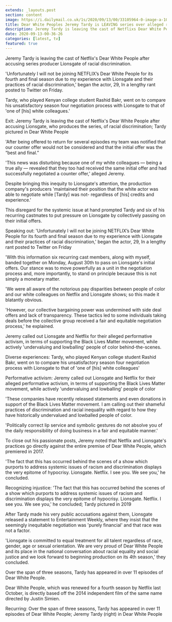 ```yaml
---
extends: _layouts.post
section: content
image: https://i.dailymail.co.uk/1s/2020/09/13/00/33105964-0-image-a-10_1599952037833.jpg 
title: Dear White Peoples Jeremy Tardy is LEAVING series over alleged racial discrimination by Lionsgate 
description: Jeremy Tardy is leaving the cast of Netflixs Dear White People after accusing Lionsgate, who produces the series, of racial discrimination. 
date: 2020-09-13-00-36-26 
categories: [latest, tv] 
featured: true 
--- 
```

Jeremy Tardy is leaving the cast of Netflix's Dear White People after accusing series producer Lionsgate of racial discrimination.

'Unfortunately I will not be joining NETFLIX’s Dear White People for its fourth and final season due to my experience with Lionsgate and their practices of racial discrimination,' began the actor, 29, In a lengthy rant posted to Twitter on Friday.

Tardy, who played Kenyan college student Rashid Bakr, went on to compare his unsatisfactory season four negotiation process with Lionsgate to that of 'one of [his] white colleagues.'

Exit: Jeremy Tardy is leaving the cast of Netflix's Dear White People after accusing Lionsgate, who produces the series, of racial discrimination; Tardy pictured in Dear White People

 'After being offered to return for several episodes my team was notified that our counter offer would not be considered and that the initial offer was the “best and final.”

'This news was disturbing because one of my white colleagues — being a true ally — revealed that they too had received the same initial offer and had successfully negotiated a counter offer,' alleged Jeremy.

Despite bringing this inequity to Lionsgate's attention, the production company's producers 'maintained their position that the white actor was able to negotiate while [Tardy] was not- regardless of [his] credits and experience.'

This disregard for the systemic issue at hand prompted Tardy and six of his recurring castmates to put pressure on Lionsgate by collectively passing on their initial offers.  

Speaking out: 'Unfortunately I will not be joining NETFLIX’s Dear White People for its fourth and final season due to my experience with Lionsgate and their practices of racial discrimination,' began the actor, 29, In a lengthy rant posted to Twitter on Friday

'With this information six recurring cast members, along with myself, banded together on Monday, August 30th to pass on Lionsgate's initial offers. Our stance was to move powerfully as a unit in the negotiation process and, more importantly, to stand on principle because this is not simply a monetary matter. 

'We were all aware of the notorious pay disparities between people of color and our white colleagues on Netflix and Lionsgate shows; so this made it blatantly obvious.

'However, our collective bargaining power was undermined with side deal offers and lack of transparency. These tactics led to some individuals taking deals before the collective group received a fair and equitable negotiation process,' he explained.

Jeremy called out Lionsgate and Netflix for their alleged performative activism, in terms of supporting the Black Lives Matter movement, while actively 'undervaluing and lowballing' people of color behind-the-scenes.

Diverse experiences: Tardy, who played Kenyan college student Rashid Bakr, went on to compare his unsatisfactory season four negotiation process with Lionsgate to that of 'one of [his] white colleagues'

Performative activism: Jeremy called out Lionsgate and Netflix for their alleged performative activism, in terms of supporting the Black Lives Matter movement, while actively 'undervaluing and lowballing' people of color

'These companies have recently released statements and even donations in support of the Black Lives Matter movement. I am calling out their shameful practices of discrimination and racial inequality with regard to how they have historically undervalued and lowballed people of color.

'Politically correct lip service and symbolic gestures do not absolve you of the daily responsibility of doing business in a fair and equitable manner.'

To close out his passionate posts, Jeremy noted that Netflix and Lionsgate's practices go directly against the entire premise of Dear White People, which premiered in 2017.

'The fact that this has occurred behind the scenes of a show which purports to address systemic issues of racism and discrimination displays the very epitome of hypocrisy. Lionsgate. Netflix. I see you. We see you,' he concluded.

Recognizing injustice: 'The fact that this has occurred behind the scenes of a show which purports to address systemic issues of racism and discrimination displays the very epitome of hypocrisy. Lionsgate. Netflix. I see you. We see you,' he concluded; Tardy pictured in 2019

After Tardy made his very public accusations against them, Lionsgate released a statement to Entertainment Weekly, where they insist that the seemingly inequitable negotiation was 'purely financial' and that race was not a factor.   

'Lionsgate is committed to equal treatment for all talent regardless of race, gender, age or sexual orientation. We are very proud of Dear White People and its place in the national conversation about racial equality and social justice and we look forward to beginning production on its 4th season,' they concluded.  

Over the span of three seasons, Tardy has appeared in over 11 episodes of Dear White People.

Dear White People, which was renewed for a fourth season by Netflix last October, is directly based off the 2014 independent film of the same name directed by Justin Simien.

Recurring: Over the span of three seasons, Tardy has appeared in over 11 episodes of Dear White People; Jeremy Tardy (right) in Dear White People

